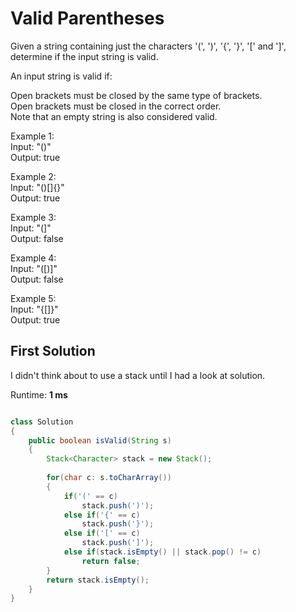 # Valid Parentheses

Given a string containing just the characters '(', ')', '{', '}', '[' and ']', determine if the input string is valid.

An input string is valid if:

Open brackets must be closed by the same type of brackets.  
Open brackets must be closed in the correct order.  
Note that an empty string is also considered valid.  

Example 1:  
Input: "()"<br>
Output: true

Example 2:<br>
Input: "()[]{}"<br>
Output: true

Example 3:<br>
Input: "(]"<br>
Output: false

Example 4:<br>
Input: "([)]"<br>
Output: false<br>

Example 5:<br>
Input: "{[]}"<br>
Output: true


## First Solution
I didn't think about to use a stack until I had a look at solution.

Runtime: **1 ms**

```java

class Solution 
{
    public boolean isValid(String s) 
    {   
        Stack<Character> stack = new Stack();
        
        for(char c: s.toCharArray())
        {
            if('(' == c)
                stack.push(')');
            else if('{' == c)
                stack.push('}');
            else if('[' == c)
                stack.push(']');
            else if(stack.isEmpty() || stack.pop() != c)
                return false;
        }
        return stack.isEmpty();
    }
}
```
